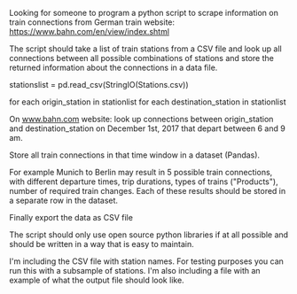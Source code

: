 Looking for someone to program a python script to scrape information on train connections from German train website:
https://www.bahn.com/en/view/index.shtml

The script should take a list of train stations from a CSV file and look up all connections between all possible combinations of stations and store the returned information about the connections in a data file.


stationslist = pd.read_csv(StringIO(Stations.csv))

for each origin_station in stationlist
for each destination_station in stationlist

On www.bahn.com website: look up connections between origin_station and destination_station
on December 1st, 2017 that depart between 6 and 9 am.

Store all train connections in that time window in a dataset (Pandas).

For example Munich to Berlin may result in 5 possible train connections, with different departure times,
trip durations, types of trains ("Products"), number of required train changes. Each of these results should be 
stored in a separate row in the dataset.

Finally export the data as CSV file 


The script should only use open source python libraries if at all possible and should be written in a way that is easy to maintain.

I'm including the CSV file with station names. For testing purposes you can run this with a subsample of stations. I'm also including a file with an example of what the output file should look like. 
